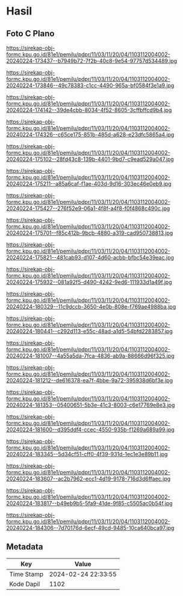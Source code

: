 # Hasil

## Foto C Plano

https://sirekap-obj-formc.kpu.go.id/81e1/pemilu/pdpr/11/03/11/20/04/1103112004002-20240224-173437--b7949b72-7f2b-40c8-9e54-97757d534489.jpg

https://sirekap-obj-formc.kpu.go.id/81e1/pemilu/pdpr/11/03/11/20/04/1103112004002-20240224-173846--49c78383-c1cc-4490-965a-bf0584f3e1a9.jpg

https://sirekap-obj-formc.kpu.go.id/81e1/pemilu/pdpr/11/03/11/20/04/1103112004002-20240224-174142--39de4cbb-8034-4f52-8605-3cffbffcd9b4.jpg

https://sirekap-obj-formc.kpu.go.id/81e1/pemilu/pdpr/11/03/11/20/04/1103112004002-20240224-174326--c65ce175-851b-485d-a628-e23dfc5865a4.jpg

https://sirekap-obj-formc.kpu.go.id/81e1/pemilu/pdpr/11/03/11/20/04/1103112004002-20240224-175102--28fd43c8-139b-4401-9bd7-c9ead529a047.jpg

https://sirekap-obj-formc.kpu.go.id/81e1/pemilu/pdpr/11/03/11/20/04/1103112004002-20240224-175211--a85a6caf-f1ae-403d-9d16-303ec46e0eb9.jpg

https://sirekap-obj-formc.kpu.go.id/81e1/pemilu/pdpr/11/03/11/20/04/1103112004002-20240224-175427--276f52e9-06a1-4f8f-a4f8-f0f4868c490c.jpg

https://sirekap-obj-formc.kpu.go.id/81e1/pemilu/pdpr/11/03/11/20/04/1103112004002-20240224-175701--f85c412b-9bcb-4880-a319-cad950738813.jpg

https://sirekap-obj-formc.kpu.go.id/81e1/pemilu/pdpr/11/03/11/20/04/1103112004002-20240224-175821--481cab93-d107-4d60-acbb-bfbc54e39eac.jpg

https://sirekap-obj-formc.kpu.go.id/81e1/pemilu/pdpr/11/03/11/20/04/1103112004002-20240224-175932--081a92f5-d490-4242-9ed6-111933d1a49f.jpg

https://sirekap-obj-formc.kpu.go.id/81e1/pemilu/pdpr/11/03/11/20/04/1103112004002-20240224-180329--11c9dccb-3650-4e0b-808e-f769ae4988ba.jpg

https://sirekap-obj-formc.kpu.go.id/81e1/pemilu/pdpr/11/03/11/20/04/1103112004002-20240224-180441--c292d113-e55c-48ad-a1d5-54bfd2283857.jpg

https://sirekap-obj-formc.kpu.go.id/81e1/pemilu/pdpr/11/03/11/20/04/1103112004002-20240224-181007--4a55a5da-7fca-4836-ab9a-88666d96f325.jpg

https://sirekap-obj-formc.kpu.go.id/81e1/pemilu/pdpr/11/03/11/20/04/1103112004002-20240224-181212--de616378-ea7f-4bbe-9a72-395938d6bf3e.jpg

https://sirekap-obj-formc.kpu.go.id/81e1/pemilu/pdpr/11/03/11/20/04/1103112004002-20240224-181353--05400651-5b3e-41c3-8003-c6e17769e8e3.jpg

https://sirekap-obj-formc.kpu.go.id/81e1/pemilu/pdpr/11/03/11/20/04/1103112004002-20240224-181600--d395ddf4-ccec-4550-935b-f1269a689a99.jpg

https://sirekap-obj-formc.kpu.go.id/81e1/pemilu/pdpr/11/03/11/20/04/1103112004002-20240224-183345--5d34cf51-cff0-4f39-931d-1ec1e3e89b11.jpg

https://sirekap-obj-formc.kpu.go.id/81e1/pemilu/pdpr/11/03/11/20/04/1103112004002-20240224-183607--ac2b7962-ecc1-4d19-9178-716d3d6ffaec.jpg

https://sirekap-obj-formc.kpu.go.id/81e1/pemilu/pdpr/11/03/11/20/04/1103112004002-20240224-183817--b49eb9b5-5fa9-41de-9f85-c5505ac0b54f.jpg

https://sirekap-obj-formc.kpu.go.id/81e1/pemilu/pdpr/11/03/11/20/04/1103112004002-20240224-184306--7d70176d-6ecf-49cd-9485-10ca640bca97.jpg


## Metadata

| Key        | Value               |
| ---------- | ------------------- |
| Time Stamp | 2024-02-24 22:33:55 |
| Kode Dapil | 1102                |



